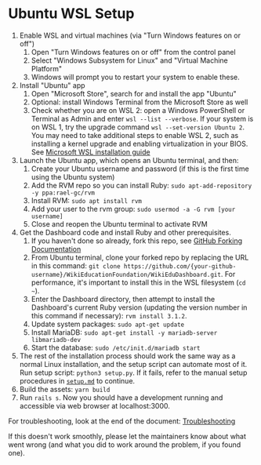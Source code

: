 # Ubuntu WSL Setup

1. Enable WSL and virtual machines (via "Turn Windows features on or off")
   1. Open "Turn Windows features on or off" from the control panel
   2. Select "Windows Subsystem for Linux" and "Virtual Machine Platform"
   3. Windows will prompt you to restart your system to enable these.
2. Install "Ubuntu" app
   1. Open "Microsoft Store", search for and install the app "Ubuntu"
   2. Optional: install Windows Terminal from the Microsoft Store as well
   3. Check whether you are on WSL 2: open a Windows PowerShell or Terminal as Admin and enter `wsl --list --verbose`. If your system is on WSL 1, try the upgrade command `wsl --set-version Ubuntu 2`. You may need to take additional steps to enable WSL 2, such as installing a kernel upgrade and enabling virtualization in your BIOS. See [Microsoft WSL installation guide](https://learn.microsoft.com/en-us/windows/wsl/install)
3. Launch the Ubuntu app, which opens an Ubuntu terminal, and then:
   1. Create your Ubuntu username and password (if this is the first time using the Ubuntu system)
   2. Add the RVM repo so you can install Ruby: `sudo apt-add-repository -y ppa:rael-gc/rvm`
   3. Install RVM: `sudo apt install rvm`
   4. Add your user to the rvm group: `sudo usermod -a -G rvm [your username]`
   5. Close and reopen the Ubuntu terminal to activate RVM
4. Get the Dashboard code and install Ruby and other prerequisites.
   1. If you haven't done so already, fork this repo, see [GitHub Forking Documentation](https://docs.github.com/en/get-started/quickstart/fork-a-repo)
   2. From Ubuntu terminal, clone your forked repo by replacing the URL in this command: `git clone https://github.com/{your-github-username}/WikiEducationFoundation/WikiEduDashboard.git`. For performance, it's important to install this in the WSL filesystem (`cd ~`).
   3. Enter the Dashboard directory, then attempt to install the Dashboard's current Ruby version (updating the version number in this command if necessary): `rvm install 3.1.2`.
   4. Update system packages: `sudo apt-get update`
   5. Install MariaDB: `sudo apt-get install -y mariadb-server libmariadb-dev`
   6. Start the database: `sudo /etc/init.d/mariadb start`
5. The rest of the installation process should work the same way as a normal Linux installation, and the setup script can automate most of it. Run setup script: `python3 setup.py`. If it fails, refer to the manual setup procedures in [`setup.md`](./setup.md) to continue.
6. Build the assets: `yarn build`
7. Run `rails s`. Now you should have a development running and accessible via web browser at localhost:3000.

For troubleshooting, look at the end of the document: [Troubleshooting](./troubleshooting.md)

If this doesn't work smoothly, please let the maintainers know about what went wrong (and what you did to work around the problem, if you found one).
